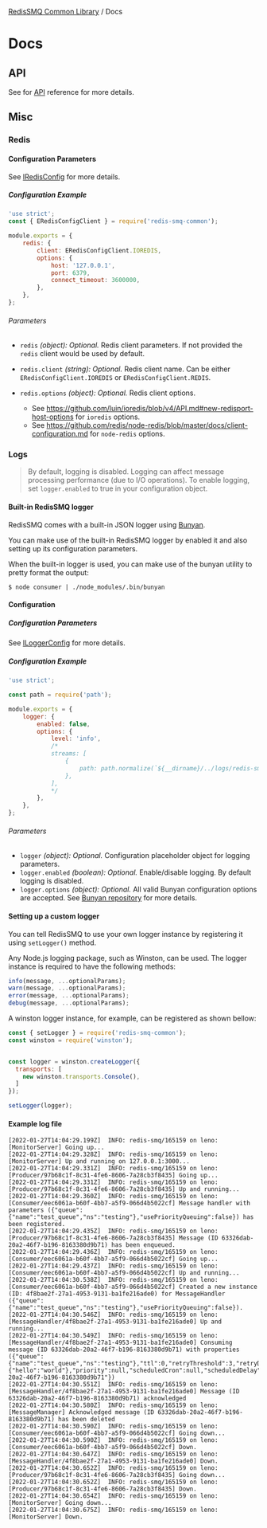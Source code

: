 [RedisSMQ Common Library](../README.md) / Docs

# Docs

## API

See for [API](api/README.md) reference for more details.

## Misc

### Redis

#### Configuration Parameters

See [IRedisConfig](api/README.md#iredisconfig) for more details.

##### Configuration Example

```javascript
'use strict';
const { ERedisConfigClient } = require('redis-smq-common');

module.exports = {
    redis: {
        client: ERedisConfigClient.IOREDIS,
        options: {
            host: '127.0.0.1',
            port: 6379,
            connect_timeout: 3600000,
        },
    },
};
```

###### Parameters

- `redis` *(object): Optional.* Redis client parameters. If not provided the `redis` client would be used by default.
- `redis.client` *(string): Optional.* Redis client name. Can be either `ERedisConfigClient.IOREDIS` or `ERedisConfigClient.REDIS`.
- `redis.options` *(object): Optional.* Redis client options.

  - See https://github.com/luin/ioredis/blob/v4/API.md#new-redisport-host-options for `ioredis` options.
  - See https://github.com/redis/node-redis/blob/master/docs/client-configuration.md for `node-redis` options.

### Logs

> By default, logging is disabled. Logging can affect message processing performance (due to I/O operations). To enable logging, set `logger.enabled` to true in your configuration object.

#### Built-in RedisSMQ logger

RedisSMQ comes with a built-in JSON logger using [Bunyan](https://github.com/trentm/node-bunyan).

You can make use of the built-in RedisSMQ logger by enabled it and also setting up its configuration parameters.

When the built-in logger is used, you can make use of the bunyan utility to pretty format the output:

```text
$ node consumer | ./node_modules/.bin/bunyan
```

#### Configuration

##### Configuration Parameters

See [ILoggerConfig](api/interfaces/ILoggerConfig.md) for more details.

##### Configuration Example

```javascript
'use strict';

const path = require('path');

module.exports = {
    logger: {
        enabled: false,
        options: {
            level: 'info',
            /*
            streams: [
                {
                    path: path.normalize(`${__dirname}/../logs/redis-smq.log`)
                },
            ],
            */
        },
    },
};
```

###### Parameters

- `logger` *(object): Optional.* Configuration placeholder object for logging parameters.
- `logger.enabled` *(boolean): Optional.* Enable/disable logging. By default logging is disabled.
- `logger.options` *(object): Optional.* All valid Bunyan configuration options are accepted. See [Bunyan repository](https://github.com/trentm/node-bunyan) for more details.

#### Setting up a custom logger

You can tell RedisSMQ to use your own logger instance by registering it using `setLogger()` method.

Any Node.js logging package, such as Winston, can be used. The logger instance is required to have the following methods:

```javascript
info(message, ...optionalParams);
warn(message, ...optionalParams);
error(message, ...optionalParams);
debug(message, ...optionalParams);
```

A winston logger instance, for example, can be registered as shown bellow:

```javascript
const { setLogger } = require('redis-smq-common');
const winston = require('winston');


const logger = winston.createLogger({
  transports: [
    new winston.transports.Console(),
  ]
});

setLogger(logger);
```

#### Example log file

```text
[2022-01-27T14:04:29.199Z]  INFO: redis-smq/165159 on leno: [MonitorServer] Going up...
[2022-01-27T14:04:29.328Z]  INFO: redis-smq/165159 on leno: [MonitorServer] Up and running on 127.0.0.1:3000...
[2022-01-27T14:04:29.331Z]  INFO: redis-smq/165159 on leno: [Producer/97b68c1f-8c31-4fe6-8606-7a28cb3f8435] Going up...
[2022-01-27T14:04:29.331Z]  INFO: redis-smq/165159 on leno: [Producer/97b68c1f-8c31-4fe6-8606-7a28cb3f8435] Up and running...
[2022-01-27T14:04:29.360Z]  INFO: redis-smq/165159 on leno: [Consumer/eec6061a-b60f-4bb7-a5f9-066d4b5022cf] Message handler with parameters ({"queue":{"name":"test_queue","ns":"testing"},"usePriorityQueuing":false}) has been registered.
[2022-01-27T14:04:29.435Z]  INFO: redis-smq/165159 on leno: [Producer/97b68c1f-8c31-4fe6-8606-7a28cb3f8435] Message (ID 63326dab-20a2-46f7-b196-8163380d9b71) has been enqueued.
[2022-01-27T14:04:29.436Z]  INFO: redis-smq/165159 on leno: [Consumer/eec6061a-b60f-4bb7-a5f9-066d4b5022cf] Going up...
[2022-01-27T14:04:29.437Z]  INFO: redis-smq/165159 on leno: [Consumer/eec6061a-b60f-4bb7-a5f9-066d4b5022cf] Up and running...
[2022-01-27T14:04:30.538Z]  INFO: redis-smq/165159 on leno: [Consumer/eec6061a-b60f-4bb7-a5f9-066d4b5022cf] Created a new instance (ID: 4f8bae2f-27a1-4953-9131-ba1fe216ade0) for MessageHandler ({"queue":{"name":"test_queue","ns":"testing"},"usePriorityQueuing":false}).
[2022-01-27T14:04:30.546Z]  INFO: redis-smq/165159 on leno: [MessageHandler/4f8bae2f-27a1-4953-9131-ba1fe216ade0] Up and running...
[2022-01-27T14:04:30.549Z]  INFO: redis-smq/165159 on leno: [MessageHandler/4f8bae2f-27a1-4953-9131-ba1fe216ade0] Consuming message (ID 63326dab-20a2-46f7-b196-8163380d9b71) with properties ({"queue":{"name":"test_queue","ns":"testing"},"ttl":0,"retryThreshold":3,"retryDelay":0,"consumeTimeout":0,"body":{"hello":"world"},"priority":null,"scheduledCron":null,"scheduledDelay":null,"scheduledRepeatPeriod":null,"scheduledRepeat":0,"publishedAt":1643292269426,"scheduledAt":null,"scheduledCronFired":false,"attempts":0,"scheduledRepeatCount":0,"delayed":false,"expired":false,"createdAt":1643292269362,"uuid":"63326dab-20a2-46f7-b196-8163380d9b71"})
[2022-01-27T14:04:30.551Z]  INFO: redis-smq/165159 on leno: [MessageHandler/4f8bae2f-27a1-4953-9131-ba1fe216ade0] Message (ID 63326dab-20a2-46f7-b196-8163380d9b71) acknowledged
[2022-01-27T14:04:30.580Z]  INFO: redis-smq/165159 on leno: [MessageManager] Acknowledged message (ID 63326dab-20a2-46f7-b196-8163380d9b71) has been deleted
[2022-01-27T14:04:30.590Z]  INFO: redis-smq/165159 on leno: [Consumer/eec6061a-b60f-4bb7-a5f9-066d4b5022cf] Going down...
[2022-01-27T14:04:30.590Z]  INFO: redis-smq/165159 on leno: [Consumer/eec6061a-b60f-4bb7-a5f9-066d4b5022cf] Down.
[2022-01-27T14:04:30.647Z]  INFO: redis-smq/165159 on leno: [MessageHandler/4f8bae2f-27a1-4953-9131-ba1fe216ade0] Down.
[2022-01-27T14:04:30.652Z]  INFO: redis-smq/165159 on leno: [Producer/97b68c1f-8c31-4fe6-8606-7a28cb3f8435] Going down...
[2022-01-27T14:04:30.652Z]  INFO: redis-smq/165159 on leno: [Producer/97b68c1f-8c31-4fe6-8606-7a28cb3f8435] Down.
[2022-01-27T14:04:30.654Z]  INFO: redis-smq/165159 on leno: [MonitorServer] Going down...
[2022-01-27T14:04:30.675Z]  INFO: redis-smq/165159 on leno: [MonitorServer] Down.

```
